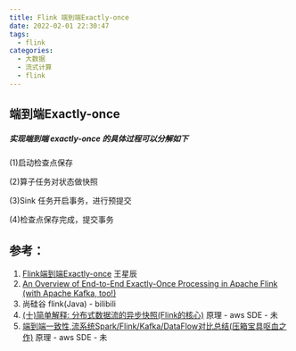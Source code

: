 ```yaml
---
title: Flink 端到端Exactly-once
date: 2022-02-01 22:30:47
tags:
  - flink
categories: 
  - 大数据 
  - 流式计算 
  - flink
---
```


<p></p>
<!-- more -->


## 端到端Exactly-once
   

##### 实现端到端 exactly-once 的具体过程可以分解如下

(1)启动检查点保存

(2)算子任务对状态做快照

(3)Sink 任务开启事务，进行预提交

(4)检查点保存完成，提交事务


## 参考：
1. [Flink端到端Exactly-once](https://zhuanlan.zhihu.com/p/68797265) 王星辰
2. [An Overview of End-to-End Exactly-Once Processing in Apache Flink (with Apache Kafka, too!)](https://flink.apache.org/features/2018/03/01/end-to-end-exactly-once-apache-flink.html)
3. 尚硅谷 flink(Java) - bilibili  
4. [(十)简单解释: 分布式数据流的异步快照(Flink的核心)](https://zhuanlan.zhihu.com/p/43536305) 原理 - aws SDE - 未
5. [端到端一致性,流系统Spark/Flink/Kafka/DataFlow对比总结(压箱宝具呕血之作)](https://zhuanlan.zhihu.com/p/77677075) 原理 - aws SDE - 未




